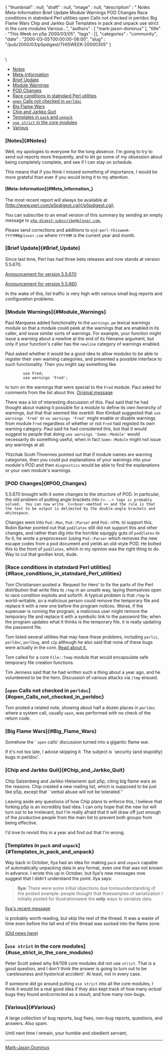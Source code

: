{
   "thumbnail" : null,
   "draft" : null,
   "image" : null,
   "description" : " Notes Meta-Information Brief Update Module Warnings POD Changes Race conditions in statndard Perl utilities open Calls not checked in perldoc Big Flame Wars Chip and Jarkko Quit Templates in pack and unpack use strict in the core modules Various...",
   "authors" : [
      "mark-jason-dominus"
   ],
   "title" : "This Week on p5p 2000/03/05",
   "tags" : [],
   "categories" : "community",
   "date" : "2000-03-05T00:00:00-08:00",
   "slug" : "/pub/2000/03/p5pdigest/THISWEEK-20000305"
}





\
\
-   [Notes](#Notes)
-   [Meta-Information](#Meta_Information_)
-   [Brief Update](#Brief_Update)
-   [Module Warnings](#Module_Warnings)
-   [POD Changes](#POD_Changes)
-   [Race conditions in statndard Perl
    utilities](#Race_conditions_in_statndard_Perl_utilities)
-   [`open` Calls not checked in
    `perldoc`](#open_Calls_not_checked_in_perldoc)
-   [Big Flame Wars](#Big_Flame_Wars)
-   [Chip and Jarkko Quit](#Chip_and_Jarkko_Quit)
-   [Templates in `pack` and `unpack`](#Templates_in_pack_and_unpack)
-   [`use strict` in the core modules](#use_strict_in_the_core_modules)
-   [Various](#Various)

### [Notes]{#Notes}

Well, my apologies to everyone for the long absence. I'm going to try to
send out reports more frequently, and to let go some of my obsession
about being completely complete, and see if I can stay on schedule.

This means that if you think I missed something of importance, I would
be more grateful than ever if you would bring it to my attention.

#### [Meta-Information]{#Meta_Information_}

The most recent report will always be available at
[http://www.perl.com/p5pdigest.cgi](/p5pdigest.cgi).

You can subscribe to an email version of this summary by sending an
empty message to
[`p5p-digest-subscribe@plover.com`.](mailto:p5p-digest-subscribe@plover.com)

Please send corrections and additions to
`mjd-perl-thisweek-YYYYMM@plover.com` where `YYYYMM` is the current year
and month.

### [Brief Update]{#Brief_Update}

Since last time, Perl has had three beta releases and now stands at
version 5.5.670.

[Announcement for version
5.5.670](http://www.xray.mpe.mpg.de/mailing-lists/perl5-porters/2000-03/msg00082.html)

[Announcement for version
5.5.660](http://www.xray.mpe.mpg.de/mailing-lists/perl5-porters/2000-02/msg01319.html)

In the wake of this, list traffic is very high with various small bug
reports and configuration problems.

### [Module Warnings]{#Module_Warnings}

Paul Marquess added functionality to the `warnings.pm` lexical warnings
module so that a module could peek at the warnings that are enabled in
its caller, and issue similar sorts of warnings. For example, your
function might issue a warning about a newline at the end of its
filename argument, but only if your function's caller has the `newline`
category of warnings enabled.

Paul asked whether it would be a good idea to allow modules to be able
to register their own warning categories, and presented a possible
interface to such functionality. Then you might say something like

            use Fred;
            use warnings 'Fred';

to turn on the warnings that were special to the `Fred` module. Paul
asked for comments from the list about this. [Original
message](http://www.xray.mpe.mpg.de/mailing-lists/perl5-porters/2000-03/msg00440.html)

There was a lot of interesting discussion of this. Paul said that he had
thought about making it possible for a module to define its own
*hierarchy* of warnings, but that that seemed like overkill. Ron Kimball
suggested that `use warnings 'Fred'` or `no warnings 'Fred'` might
enable or disable warnings from module `Fred` regardless of whether or
not `Fred` had registed its own warning category. Paul said he had
considered this, but that it would suggest to people that doing
`use warnings 'Some::Module'` would necessarily do something useful,
when in fact `Some::Module` might not issue any warnings at all.

Yitzchak Scott-Thoennes pointed out that if module names are warning
categories, then you could put explanations of your warnings into your
module's POD and then `diagnostics` would be able to find the
explanations or your own module's warnings.

### [POD Changes]{#POD_Changes}

5.5.670 brought with it some changes to the structure of POD. In
particular, the old problem of putting angle brackets into
`C<...> tags is probably solved.  You can now write  C<<$var->method >> and the rule is that the text to be output is delimited by the double-angle brackets and whitespace.`

Changes went into `Pod::Man`, `Pod::Parser` and `Pod::HTML` to support
this. Robin Barker pointed out that `pod2latex` still did not support
this and other changes, and rather than dig into the horrible squiggly
guts of `pod2latex` to fix it, he wrote a preprocessor (using
`Pod::Parser` which removes the new escape codes from a pod document and
yields an old-style POD. He bolted this to the front of `pod2latex`,
which in my opinion was the right thing to do. Way to cut that gordian
knot, dude.

### [Race conditions in statndard Perl utilities]{#Race_conditions_in_statndard_Perl_utilities}

Tom Christiansen posted a \`Request for Hero' to fix the parts of the
Perl distribution that write files to `/tmp` in an unsafe way, laying
themselves open to race condition exploits and soforth. A typical
problem is that `/tmp` is world-writable, so a malicious person could
remove the temporary file and replace it with a new one before the
program notices. Worse, if the superuser is running the program, a
malicious user might remove the temporary file and replace it with a
symbolic link to the password file; when the program updates what it
thinks is the temporary file, it is really updating the password file.

Tom listed several utilities that may have these problems, including
`perlcc`, `perldoc`, `perlbug`, and `s2p` although he also said that
none of these bugs were actually in the core. [Read about
it.](http://www.xray.mpe.mpg.de/mailing-lists/perl5-porters/2000-03/msg00498.html)

Tom called for a core `File::Temp` module that would encapsulate safe
temporary file creation functions.

Tim Jenness said that he had written such a thing about a year ago, and
he volunteered to be the hero. Discussion of various attacks via `/tmp`
ensued.

### [`open` Calls not checked in `perldoc`]{#open_Calls_not_checked_in_perldoc}

Tom posted a related note, showing about half a dozen places in
`perldoc` where a system call, usually `open`, was performed with no
check of the return code.

### [Big Flame Wars]{#Big_Flame_Wars}

Somehow the \` `open` calls' discussion turned into a gigantic flame
war.

If it's not too late, I advise skipping it. The subject is \`security
(and stupidity) bugs in perldoc'.

### [Chip and Jarkko Quit]{#Chip_and_Jarkko_Quit}

Chip Salzenberg and Jarkko Hietaniemi quit p5p, citing big flame wars as
the reasons. Chip created a new mailing list, which is supposed to be
just like p5p, except that \`\`verbal abuse will not be tolerated.''

Leaving aside any questions of how Chip plans to enforce this, I believe
that forking p5p is an incredibly bad idea. I can only hope that the new
list will turn out to be irrelevant, but I'm really afraid that it will
draw off just enough of the productive people from the main list to
prevent both groups from being effective.

I'd love to revisit this in a year and find out that I'm wrong.

### [Templates in `pack` and `unpack`]{#Templates_in_pack_and_unpack}

Way back in October, Ilya had an idea for making `pack` and `unpack`
capable of automatically unpacking data in any format, even one that was
not known in advance. I wrote this up in October, but Ilya's new
messages now suggest that I didn't understand the point. Ilya says:

> **Ilya:** There were some initial objections due tomisunderstanding of
> the posted example: people thought that theexamples of serialization I
> initially posted for illustrationwere the **only** ways to serialize
> data.

[Ilya's recent
message](http://www.xray.mpe.mpg.de/mailing-lists/perl5-porters/2000-03/msg00392.html)

is probably worth reading, but skip the rest of the thread. It was a
waste of time even before the tail end of this thread was sucked into
the flame zone.

[(Old news
here)](/pub/1999/10/p5pdigest/THISWEEK-19991031.html#pack_t_Template)

### [`use strict` in the core modules]{#use_strict_in_the_core_modules}

Peter Scott asked why 84/109 core modules did not use `strict`. That is
a good question, and I don't think the answer is going to turn out to be
\`carelessness and hystorical accident'. At least, not in every case.

If someone *did* go around putting `use strict` into all the core
modules, I think it would be a real good idea if they also kept track of
how many *actual* bugs they found andcorrected as a result, and how many
non-bugs.

### [Various]{#Various}

A large collection of bug reports, bug fixes, non-bug reports,
questions, and answers. Also spam.

Until next time I remain, your humble and obedient servant,

------------------------------------------------------------------------

[Mark-Jason Dominus](mailto:mjd-perl-thisweek-200003+@plover.com)


